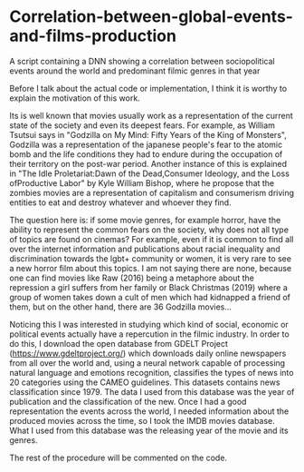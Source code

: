 # Correlation-between-global-events-and-films-production
A script containing a DNN showing a correlation between sociopolitical events around the world and predominant filmic genres in that year

Before I talk about the actual code or implementation, I think it is worthy to explain the motivation of this work.

Its is well known that movies usually work as a representation of the current state of the society and even its deepest fears. For example, as William Tsutsui says in "Godzilla on My Mind: Fifty Years of the King of Monsters", Godzilla was a representation of the japanese people's fear to the atomic bomb and the life conditions they had to endure during the occupation of their territory on the post-war period. Another instance of this is explained in "The Idle Proletariat:Dawn of the Dead,Consumer Ideology, and the Loss ofProductive Labor" by Kyle William Bishop, where he propose that the zombies movies are a representation of capitalism and consumerism driving entities to eat and destroy whatever  and whoever they find.

The question here is: if some movie genres, for example horror, have the ability to represent the common fears on the society, why does not all type of topics are found on cinemas? For example, even if it is common to find all over the internet information and publications about racial inequality and discrimination towards the lgbt+ community or women, it is very rare to see a new horror film about this topics. I am not saying there are none, because one can find movies like Raw (2016) being a metaphore about the repression a girl suffers from her family or Black Christmas (2019) where a group of women takes down a cult of men which had kidnapped a friend of them, but on the other hand, there are 36 Godzilla movies...

Noticing this I was interested in studying which kind of social, economic or political events actually have a repercution in the filmic industry. In order to do this, I download the open database from GDELT Project (https://www.gdeltproject.org/) which downloads daily online newspapers from all over the world and, using a neural network capable of processing natural language and emotions recognition, classifies the types of news into 20 categories using the CAMEO guidelines. This datasets contains news classification since 1979. The data I used from this database was the year of publication and the classification of the new. 
Once I had a good representation the events across the world, I needed information about the produced movies across the time, so I took the IMDB movies database. What I used from this database was the releasing year of the movie and its genres.

The rest of the procedure will be commented on the code.
